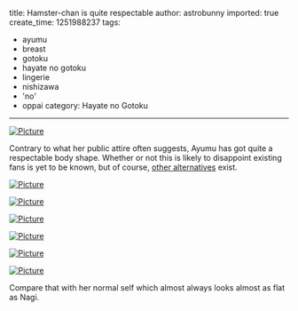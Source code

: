 title: Hamster-chan is quite respectable
author: astrobunny
imported: true
create_time: 1251988237
tags:
- ayumu
- breast
- gotoku
- hayate no gotoku
- lingerie
- nishizawa
- 'no'
- oppai
category: Hayate no Gotoku
---
 [![](wp-uploads/2009/09/wpid-ss-eclipse-hayate-no-gotoku-2nd-season-22-1280x720-h264-bd99fb90-0-500x281.jpg "Picture")](/images/wp-uploads/2009/09/wpid-ss-eclipse-hayate-no-gotoku-2nd-season-22-1280x720-h264-bd99fb90-0.jpg)  
  
Contrary to what her public attire often suggests, Ayumu has got quite a respectable body shape. Whether or not this is likely to disappoint existing fans is yet to be known, but of course, [other alternatives](http://www.astrobunny.net/bloggallery/hinagiku-katsura/) exist.  
<!--more-->  
 [![](wp-uploads/2009/09/wpid-ss-eclipse-hayate-no-gotoku-2nd-season-22-1280x720-h264-bd99fb90-4-500x281.jpg "Picture")](/images/wp-uploads/2009/09/wpid-ss-eclipse-hayate-no-gotoku-2nd-season-22-1280x720-h264-bd99fb90-4.jpg)  
  
 [![](wp-uploads/2009/09/wpid-ss-eclipse-hayate-no-gotoku-2nd-season-22-1280x720-h264-bd99fb90-1-500x281.jpg "Picture")](/images/wp-uploads/2009/09/wpid-ss-eclipse-hayate-no-gotoku-2nd-season-22-1280x720-h264-bd99fb90-1.jpg)  
  
 [![](wp-uploads/2009/09/wpid-ss-eclipse-hayate-no-gotoku-2nd-season-22-1280x720-h264-bd99fb90-2-500x281.jpg "Picture")](/images/wp-uploads/2009/09/wpid-ss-eclipse-hayate-no-gotoku-2nd-season-22-1280x720-h264-bd99fb90-2.jpg)  
  
 [![](wp-uploads/2009/09/wpid-ss-eclipse-hayate-no-gotoku-2nd-season-22-1280x720-h264-bd99fb90-3-500x281.jpg "Picture")](/images/wp-uploads/2009/09/wpid-ss-eclipse-hayate-no-gotoku-2nd-season-22-1280x720-h264-bd99fb90-3.jpg)  
  
 [![](wp-uploads/2009/09/wpid-ss-eclipse-hayate-no-gotoku-2nd-season-22-1280x720-h264-bd99fb90-5-500x281.jpg "Picture")](/images/wp-uploads/2009/09/wpid-ss-eclipse-hayate-no-gotoku-2nd-season-22-1280x720-h264-bd99fb90-5.jpg)  
  
 [![](wp-uploads/2009/09/wpid-ss-eclipse-hayate-no-gotoku-2nd-season-22-1280x720-h264-bd99fb90-7-500x281.jpg "Picture")](/images/wp-uploads/2009/09/wpid-ss-eclipse-hayate-no-gotoku-2nd-season-22-1280x720-h264-bd99fb90-7.jpg)  
  
Compare that with her normal self which almost always looks almost as flat as Nagi.